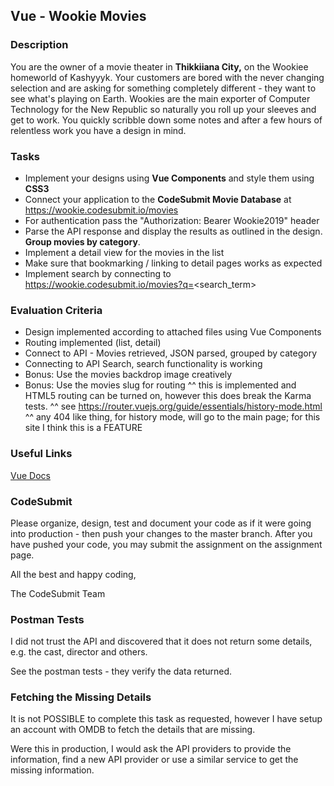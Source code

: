 ## Vue - Wookie Movies

### Description

You are the owner of a movie theater in **Thikkiiana City,** on the Wookiee homeworld of Kashyyyk. Your customers are bored with the never changing selection and are asking for something completely different - they want to see what's playing on Earth. Wookies are the main exporter of Computer Technology for the New Republic so naturally you roll up your sleeves and get to work. You quickly scribble down some notes and after a few hours of relentless work you have a design in mind.

### Tasks

-   Implement your designs using **Vue Components** and style them using **CSS3**
-   Connect your application to the **CodeSubmit Movie Database** at https://wookie.codesubmit.io/movies
-   For authentication pass the "Authorization: Bearer Wookie2019" header
-   Parse the API response and display the results as outlined in the design. **Group movies by category**.
-   Implement a detail view for the movies in the list
-   Make sure that bookmarking / linking to detail pages works as expected
-   Implement search by connecting to https://wookie.codesubmit.io/movies?q=<search_term>

### Evaluation Criteria

-   Design implemented according to attached files using Vue Components
-   Routing implemented (list, detail)
-   Connect to API - Movies retrieved, JSON parsed, grouped by category
-   Connecting to API Search, search functionality is working
-   Bonus: Use the movies backdrop image creatively
-   Bonus: Use the movies slug for routing
    ^^ this is implemented and HTML5 routing can be turned on, however this does break the Karma tests.
    ^^ see https://router.vuejs.org/guide/essentials/history-mode.html
    ^^ any 404 like thing, for history mode, will go to the main page; for this site I think this is a FEATURE

### Useful Links

[Vue Docs](https://vuejs.org)

### CodeSubmit

Please organize, design, test and document your code as if it were
going into production - then push your changes to the master branch. After you have pushed your code, you may submit the assignment on the assignment page.

All the best and happy coding,

The CodeSubmit Team

### Postman Tests

I did not trust the API and discovered that it does not return some details, e.g. the cast, director and others.

See the postman tests - they verify the data returned.


### Fetching the Missing Details

It is not POSSIBLE to complete this task as requested, however I have setup an account with OMDB to fetch the details that are missing.

Were this in production, I would ask the API providers to provide the information, find a new API provider or use a similar service to get the missing information.

